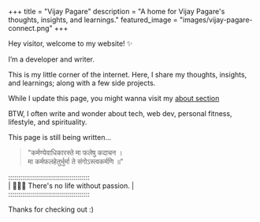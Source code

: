 +++
title = "Vijay Pagare"
description = "A home for Vijay Pagare's thoughts, insights, and learnings."
featured_image = "images/vijay-pagare-connect.png"
+++

Hey visitor, welcome to my website! ✨

I’m a developer and writer.

This is my little corner of the internet. Here, I share my thoughts, insights, and learnings; along with a few side projects.

While I update this page, you might wanna visit my [about section](/about)


BTW, I often write and wonder about tech, web dev, personal fitness, lifestyle, and spirituality.

<p class="text-secondary"> This page is still being written...</p>

> "कर्मण्येवाधिकारस्ते मा फलेषु कदाचन ।  
> मा कर्मफलहेतुर्भुर्मा ते संगोऽस्त्वकर्मणि ॥"

:::::::::::::::::::::::::::::::::::::::::  
| 🏄🏻‍♂️ There's no life without passion.   |  
:::::::::::::::::::::::::::::::::::::::::

<p class="text-secondary"> Thanks for checking out :)</p>
